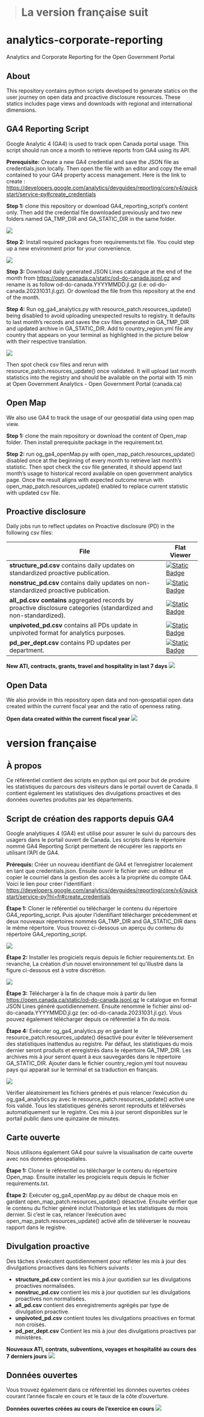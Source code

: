 > # **La version française suit**

# **analytics-corporate-reporting**

Analytics and Corporate Reporting for the Open Government Portal

## **About**

This repository contains python scripts developed to generate statics on the user journey on open data and proactive disclosure resources. These statics includes page views and downloads with regional and international dimensions.

## **GA4 Reporting Script**

Google Analytic 4 (GA4) is used to track open Canada portal usage. This script should run once a month to retrieve reports from GA4 using its API. 

**Prerequisite:** Create a new GA4 credential and save the JSON file as credentials.json locally. Then open the file  with an editor and copy the email contained to your GA4 property access management. Here is the link to create :  https://developers.google.com/analytics/devguides/reporting/core/v4/quickstart/service-py#create_credentials

**Step 1:** clone this repository or download GA4_reporting_script’s content only. Then add the credential file downloaded previously and two new folders named GA_TMP_DIR and GA_STATIC_DIR in the same folder. 

![
  ](https://github.com/open-data/analytics-corporate-reporting/blob/main/GA4_reporting_script.png)

**Step 2:** Install required packages from requirements.txt file. You could step up a new environment prior for your convenience. 

 ![
](https://github.com/open-data/analytics-corporate-reporting/blob/main/ga_venv_requirement.png)

**Step 3:** Download daily generated JSON Lines catalogue at the end of  the month from https://open.canada.ca/static/od-do-canada.jsonl.gz  and rename is as follow od-do-canada.YYYYMMDD.jl.gz (i.e: od-do-canada.20231031.jl.gz). Or download the file from this repository at the end of the month.

**Step 4:** Run og_ga4_analytics.py with resource_patch.resources_update() being disabled to avoid uploading unexpected results to registry. It defaults to last month’s records and saves the csv files generated in GA_TMP_DIR and updated archive in GA_STATIC_DIR. Add to country_region.yml file any country that appears on your terminal as highlighted in the picture below with their respective translation. 

 ![
](https://github.com/open-data/analytics-corporate-reporting/blob/main/new_country.PNG)

Then spot check csv files and rerun with resource_patch.resources_update() once validated. It will upload last month statistics into the registry and should be available on the portal with 15 min at Open Government Analytics - Open Government Portal (canada.ca)

## **Open Map**
We also use GA4 to track the usage of our geospatial data using open map view. 

**Step 1:** clone the main repository or download the content of Open_map folder. Then install prerequisite package in the requirement.txt. 

**Step 2:** run og_ga4_openMap.py with open_map_patch.resources_update() disabled once at the beginning of every month to retrieve last month’s statistic. Then spot check the csv file generated, it should append last month’s usage to historical record available on open government analytics page. Once the result aligns with expected outcome rerun with open_map_patch.resources_update() enabled to replace current statistic with updated csv file. 

## **Proactive disclosure**
Daily jobs run to reflect updates on Proactive disclosure (PD) in the following csv files:

| File | Flat Viewer |
|--|--|
|**structure_pd.csv**  contains daily updates on standardized proactive publication.  | [![Static Badge](https://img.shields.io/badge/Open%20in%20Flatdata%20Viewer-FF00E8?style=for-the-badge&logo=github&logoColor=black)]([https://flatgithub.com/PatLittle/OpenGov_R_Scripts](https://flatgithub.com/open-data/analytics-corporate-reporting?filename=Corporate_reporting%2Fpd_count%2Fstructure_pd.csv))|
|**nonstruc_pd.csv** contains daily updates on non-standardized proactive publication.|[![Static Badge](https://img.shields.io/badge/Open%20in%20Flatdata%20Viewer-FF00E8?style=for-the-badge&logo=github&logoColor=black)]([https://flatgithub.com/PatLittle/OpenGov_R_Scripts](https://flatgithub.com/open-data/analytics-corporate-reporting?filename=Corporate_reporting%2Fpd_count%2Fnonstruc_pd.csv))|
|**all_pd.csv contains** aggregated records by proactive disclosure categories (standardized and non-standardized).|[![Static Badge](https://img.shields.io/badge/Open%20in%20Flatdata%20Viewer-FF00E8?style=for-the-badge&logo=github&logoColor=black)]([https://flatgithub.com/PatLittle/OpenGov_R_Scripts](https://flatgithub.com/open-data/analytics-corporate-reporting?filename=Corporate_reporting%2Fpd_count%2Fall_pd.csv))|
|**unpivoted_pd.csv**  contains all PDs update in unpivoted format for analytics purposes.|[![Static Badge](https://img.shields.io/badge/Open%20in%20Flatdata%20Viewer-FF00E8?style=for-the-badge&logo=github&logoColor=black)]([https://flatgithub.com/PatLittle/OpenGov_R_Scripts](https://flatgithub.com/open-data/analytics-corporate-reporting?filename=Corporate_reporting%2Fpd_count%2Funpivoted_pd.csv))|
|**pd_per_dept.csv** contains PD updates per department.|[![Static Badge](https://img.shields.io/badge/Open%20in%20Flatdata%20Viewer-FF00E8?style=for-the-badge&logo=github&logoColor=black)]([https://flatgithub.com/PatLittle/OpenGov_R_Scripts](https://flatgithub.com/open-data/analytics-corporate-reporting?filename=Corporate_reporting%2Fpd_count%2Fpd_per_dept.csv))|

**New ATI, contracts, grants, travel and hospitality in last 7 days**
![
](https://github.com/open-data/analytics-corporate-reporting/blob/main/PD_plot.svg)

## **Open Data**
We also provide in this repository open data and non-geospatial open data created within the current fiscal year and the ratio of openness rating.

**Open data created within the current fiscal year**
![
](https://github.com/open-data/analytics-corporate-reporting/blob/main/opendata.svg)

# **version française**

## **À propos**

Ce référentiel contient des scripts en python qui ont pour but de produire les statistiques du parcours des visiteurs dans le portail ouvert de Canada. Il contient également les statistiques des divulgations proactives et des données ouvertes produites par les départements.

## **Script de création des rapports depuis GA4**

Google analytiques 4 (GA4) est utilisé pour assurer le suivi du parcours des usagers dans le portail ouvert de Canada. Les scripts dans le répertoire nommé GA4 Reporting Script permettent de récupérer les rapports en utilisant l’API de GA4.

**Prérequis:** Créer un nouveau identifiant de GA4 et l’enregistrer localement en tant que credentials.json. Ensuite ouvrir le fichier avec un éditeur et copier le courriel dans la gestion des accès à la propriété du compte GA4. Voici le lien pour créer l’identifiant : https://developers.google.com/analytics/devguides/reporting/core/v4/quickstart/service-py?hl=fr#create_credentials

**Étape 1:** Cloner le référentiel ou télécharger le contenu du répertoire GA4_reporting_script. Puis ajouter l’identifiant télécharger précédemment et deux nouveaux répertoires nommés GA_TMP_DIR and GA_STATIC_DIR dans le même répertoire.  Vous trouvez ci-dessous un aperçu du contenu du répertoire GA4_reporting_script. 
 
![
  ](https://github.com/open-data/analytics-corporate-reporting/blob/main/GA4_reporting_script.png)

**Étape 2:** Installer les progiciels requis depuis le fichier requirements.txt. En revanche, La création d’un nouvel environnement tel qu’illustré dans la figure ci-dessous est à votre discrétion.
 
 
 ![
](https://github.com/open-data/analytics-corporate-reporting/blob/main/ga_venv_requirement.png)

**Étape 3:** Télécharger à la fin de chaque mois à partir du lien https://open.canada.ca/static/od-do-canada.jsonl.gz  le catalogue en format JSON Lines généré quotidiennement. Ensuite renommé le fichier ainsi  od-do-canada.YYYYMMDD.jl.gz (ex: od-do-canada.20231031.jl.gz). Vous pouvez également télécharger depuis ce référentiel à fin du mois.

**Étape 4:** Exécuter og_ga4_analytics.py en gardant le resource_patch.resources_update() désactivé pour éviter le téléversement des statistiques inattendus au registre. Par défaut, les statistiques du mois dernier seront produits et enregistrés dans le répertoire GA_TMP_DIR. Les archives mis à jour seront quant à eux sauvegardés dans le répertoire GA_STATIC_DIR.  Ajouter dans le fichier country_region.yml tout nouveau pays qui apparait sur le terminal et sa traduction en français. 

 ![
](https://github.com/open-data/analytics-corporate-reporting/blob/main/new_country.PNG)

Vérifier aléatoirement les fichiers générés et puis relancer l’exécution du og_ga4_analytics.py avec le resource_patch.resources_update() activé une fois validé. Tous les statistiques générés seront reproduits et téléversés automatiquement sur le registre. Ces mis à jour seront disponibles sur le portail public dans une quinzaine de minutes.

## **Carte ouverte**

Nous utilisons également GA4 pour suivre la visualisation de carte ouverte avec nos données géospatiales.

**Étape 1:**  Cloner le référentiel ou télécharger le contenu du répertoire Open_map. Ensuite installer les progiciels requis depuis le fichier requirements.txt.

**Étape 2:** Exécuter og_ga4_openMap.py au début de chaque mois en gardant open_map_patch.resources_update() désactivé. Ensuite vérifier que le contenu du fichier généré inclut l’historique et les statistiques du mois dernier. Si c’est le cas, relancer l’exécution avec open_map_patch.resources_update() activé afin de téléverser le nouveau rapport dans le registre. 

## **Divulgation proactive**

Des tâches s’exécutent quotidiennement pour refléter les mis à jour des divulgations proactives dans les fichiers suivants :
-	**structure_pd.csv**  contient les mis à jour quotidien sur les divulgations proactives normalisées. 
-	**nonstruc_pd.csv** contient les mis à jour quotidien sur les divulgations proactives non normalisées.
-	**all_pd.csv**  contient des enregistrements agrégés par type de divulgation proactive.
-	**unpivoted_pd.csv**  contient toutes les divulgations proactives en format non croisés. 
-	**pd_per_dept.csv** Contient les mis à jour des divulgations proactives par ministères.

**Nouveaux ATI, contrats, subventions, voyages et hospitalité au cours des 7 derniers jours**
![
](https://github.com/open-data/analytics-corporate-reporting/blob/main/PD_plot.svg)


## **Données ouvertes**
Vous trouvez également dans ce référentiel les données ouvertes créées courant l’année fiscale en cours et le taux de la côte d’ouverture.

**Données ouvertes créées au cours de l’exercice en cours**
![
](https://github.com/open-data/analytics-corporate-reporting/blob/main/opendata.svg)
